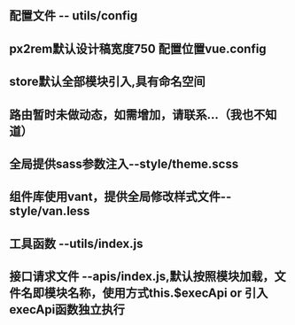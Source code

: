 ## 配置文件 -- utils/config
## px2rem默认设计稿宽度750 配置位置vue.config
## store默认全部模块引入,具有命名空间
## 路由暂时未做动态，如需增加，请联系...（我也不知道）
## 全局提供sass参数注入--style/theme.scss
## 组件库使用vant，提供全局修改样式文件--style/van.less
## 工具函数 --utils/index.js
## 接口请求文件 --apis/index.js,默认按照模块加载，文件名即模块名称，使用方式this.$execApi or 引入execApi函数独立执行
